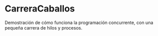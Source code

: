 # CarreraCaballos
Demostración de cómo funciona la programación concurrente, con una pequeña carrera de hilos y procesos.
